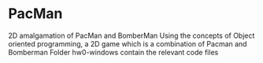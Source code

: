 # PacMan
2D amalgamation of PacMan and BomberMan
Using the concepts of Object oriented programming, a 2D game which is a combination of Pacman and Bomberman
Folder hw0-windows contain the relevant code files
